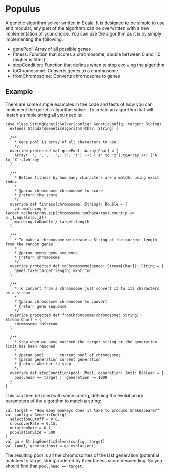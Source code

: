# Populus

A genetic algorithm solver written in Scala. It is designed to be simple to use and modular, any
part of the algorithm can be overwritten with a new implementation of your choice. You can use the
algorithm as it is by simply implementing the following:

- genePool: Array of all possible genes
- fitness: Function that scores a chromosome, double between 0 and 1.0 (higher is fitter)
- stopCondition: Function that defines when to stop evolving the algorithm
- toChromosome: Converts genes to a chromosome
- fromChromosome: Converts chromosome to genes

## Example
There are some simple examples in the code and tests of how you can implement the genetic algorithm
solver. To create an algorithm that will match a simple string all you need is:

```
case class StringGeneticSolver(config: GeneticConfig, target: String)
  extends StandardGeneticAlgorithm[Char, String] {

  /**
    * Gene pool is array of all characters to use
    */
  override protected val genePool: Array[Char] = {
    Array(' ', '.', ',', '?', '!') ++: ('a' to 'z').toArray ++: ('A' to 'Z').toArray
  }

  /**
    * Define fitness by how many characters are a match, using exact index
    *
    * @param chromosome chromosome to score
    * @return the score
    */
  override def fitness(chromosome: String): Double = {
    val matching = target.toCharArray.zip(chromosome.toCharArray).count(p => p._1.equals(p._2))
    matching.toDouble / target.length
  }

  /**
    * To make a chromosome we create a String of the correct length from the random genes
    *
    * @param genes gene sequence
    * @return chromosome
    */
  override protected def toChromosome(genes: Stream[Char]): String = {
    genes.take(target.length).mkString
  }

  /**
    * To convert from a chromosome just convert it to its characters as a stream
    *
    * @param chromosome chromosome to convert
    * @return gene sequence
    */
  override protected def fromChromosome(chromosome: String): Stream[Char] = {
    chromosome.toStream
  }

  /**
    * Stop when we have matched the target string or the generation limit has been reached
    *
    * @param pool       current pool of chromosomes
    * @param generation current generation
    * @return whether to stop
    */
  override def stopCondition(pool: Pool, generation: Int): Boolean = {
    pool.head == target || generation >= 1000
  }
}
```

This can then be used with some config, defining the evolutionary parameters of the algorithm to
match a string:

```
val target = "How many monkeys does it take to produce Shakespeare?"
val config = GeneticConfig(
  selectionCutOff = 0.8,
  crossoverRate = 0.15,
  mutationRate = 0.1,
  populationSize = 500
)
val ga = StringGeneticSolver(config, target)
val (pool, generations) = ga.evolution()
```

The resulting pool is all the chromosomes of the last generation (potential matches to target
string) ordered by their fitness score descending. So you should find that `pool.head == target`.